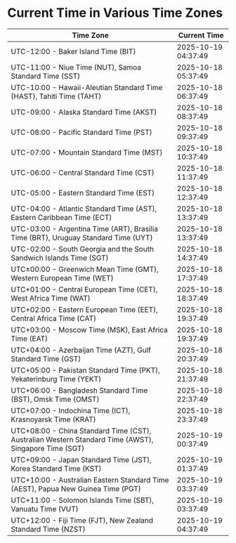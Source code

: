 # Current Time in Various Time Zones

| Time Zone | Current Time |
|-----------|--------------|
| UTC-12:00 - Baker Island Time (BIT) | 2025-10-19 04:37:49 |
| UTC-11:00 - Niue Time (NUT), Samoa Standard Time (SST) | 2025-10-18 05:37:49 |
| UTC-10:00 - Hawaii-Aleutian Standard Time (HAST), Tahiti Time (TAHT) | 2025-10-18 06:37:49 |
| UTC-09:00 - Alaska Standard Time (AKST) | 2025-10-18 08:37:49 |
| UTC-08:00 - Pacific Standard Time (PST) | 2025-10-18 09:37:49 |
| UTC-07:00 - Mountain Standard Time (MST) | 2025-10-18 10:37:49 |
| UTC-06:00 - Central Standard Time (CST) | 2025-10-18 11:37:49 |
| UTC-05:00 - Eastern Standard Time (EST) | 2025-10-18 12:37:49 |
| UTC-04:00 - Atlantic Standard Time (AST), Eastern Caribbean Time (ECT) | 2025-10-18 13:37:49 |
| UTC-03:00 - Argentina Time (ART), Brasília Time (BRT), Uruguay Standard Time (UYT) | 2025-10-18 13:37:49 |
| UTC-02:00 - South Georgia and the South Sandwich Islands Time (SGT) | 2025-10-18 14:37:49 |
| UTC±00:00 - Greenwich Mean Time (GMT), Western European Time (WET) | 2025-10-18 17:37:49 |
| UTC+01:00 - Central European Time (CET), West Africa Time (WAT) | 2025-10-18 18:37:49 |
| UTC+02:00 - Eastern European Time (EET), Central Africa Time (CAT) | 2025-10-18 19:37:49 |
| UTC+03:00 - Moscow Time (MSK), East Africa Time (EAT) | 2025-10-18 19:37:49 |
| UTC+04:00 - Azerbaijan Time (AZT), Gulf Standard Time (GST) | 2025-10-18 20:37:49 |
| UTC+05:00 - Pakistan Standard Time (PKT), Yekaterinburg Time (YEKT) | 2025-10-18 21:37:49 |
| UTC+06:00 - Bangladesh Standard Time (BST), Omsk Time (OMST) | 2025-10-18 22:37:49 |
| UTC+07:00 - Indochina Time (ICT), Krasnoyarsk Time (KRAT) | 2025-10-18 23:37:49 |
| UTC+08:00 - China Standard Time (CST), Australian Western Standard Time (AWST), Singapore Time (SGT) | 2025-10-19 00:37:49 |
| UTC+09:00 - Japan Standard Time (JST), Korea Standard Time (KST) | 2025-10-19 01:37:49 |
| UTC+10:00 - Australian Eastern Standard Time (AEST), Papua New Guinea Time (PGT) | 2025-10-19 03:37:49 |
| UTC+11:00 - Solomon Islands Time (SBT), Vanuatu Time (VUT) | 2025-10-19 03:37:49 |
| UTC+12:00 - Fiji Time (FJT), New Zealand Standard Time (NZST) | 2025-10-19 04:37:49 |
